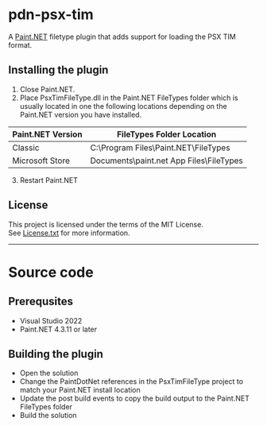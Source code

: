 # pdn-psx-tim

A [Paint.NET](http://www.getpaint.net) filetype plugin that adds support for loading the PSX TIM format.

## Installing the plugin

1. Close Paint.NET.
2. Place PsxTimFileType.dll in the Paint.NET FileTypes folder which is usually located in one the following locations depending on the Paint.NET version you have installed.

  Paint.NET Version |  FileTypes Folder Location
  --------|----------
  Classic | C:\Program Files\Paint.NET\FileTypes    
  Microsoft Store | Documents\paint.net App Files\FileTypes

3. Restart Paint.NET

## License

This project is licensed under the terms of the MIT License.   
See [License.txt](License.txt) for more information.

***

# Source code

## Prerequsites

* Visual Studio 2022
* Paint.NET 4.3.11 or later

## Building the plugin

* Open the solution
* Change the PaintDotNet references in the PsxTimFileType project to match your Paint.NET install location
* Update the post build events to copy the build output to the Paint.NET FileTypes folder
* Build the solution
